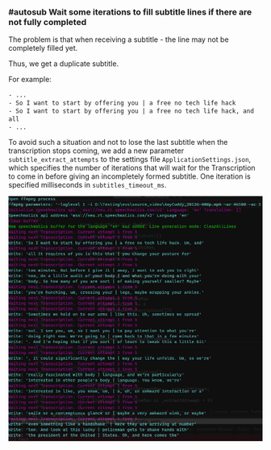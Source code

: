 ### #autosub Wait some iterations to fill subtitle lines if there are not fully completed

The problem is that when receiving a subtitle - the line may not be completely filled yet.

Thus, we get a duplicate subtitle.

For example:

```
- ...
- So I want to start by offering you | a free no tech life hack
- So I want to start by offering you | a free no tech life hack, and all
- ...
```

To avoid such a situation and not to lose the last subtitle when the transcription stops coming, we add a new parameter `subtitle_extract_attempts` to the settings file `ApplicationSettings.json`, which specifies the number of iterations that will wait for the Transcription to come in before giving an incompletely formed subtitle. One iteration is specified milliseconds in `subtitles_timeout_ms`.

![](../attachments/Screenshot_4967.png)